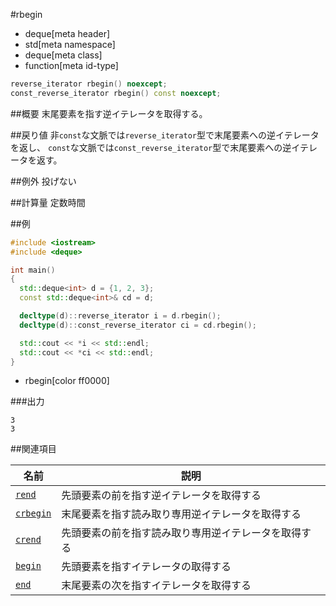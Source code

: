 #rbegin
* deque[meta header]
* std[meta namespace]
* deque[meta class]
* function[meta id-type]

```cpp
reverse_iterator rbegin() noexcept;
const_reverse_iterator rbegin() const noexcept;
```

##概要
末尾要素を指す逆イテレータを取得する。


##戻り値
非`const`な文脈では`reverse_iterator`型で末尾要素への逆イテレータを返し、
`const`な文脈では`const_reverse_iterator`型で末尾要素への逆イテレータを返す。


##例外
投げない


##計算量
定数時間


##例
```cpp
#include <iostream>
#include <deque>

int main()
{
  std::deque<int> d = {1, 2, 3};
  const std::deque<int>& cd = d;

  decltype(d)::reverse_iterator i = d.rbegin();
  decltype(d)::const_reverse_iterator ci = cd.rbegin();

  std::cout << *i << std::endl;
  std::cout << *ci << std::endl;
}
```
* rbegin[color ff0000]

###出力
```
3
3
```

##関連項目

| 名前 | 説明 |
|---------------------------|------------------------------------------|
| [`rend`](rend.md)       | 先頭要素の前を指す逆イテレータを取得する |
| [`crbegin`](crbegin.md) | 末尾要素を指す読み取り専用逆イテレータを取得する |
| [`crend`](crend.md)     | 先頭要素の前を指す読み取り専用逆イテレータを取得する |
| [`begin`](begin.md)     | 先頭要素を指すイテレータの取得する |
| [`end`](end.md)         | 末尾要素の次を指すイテレータを取得する |


